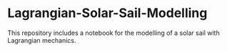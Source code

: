 # Lagrangian-Solar-Sail-Modelling
This repository includes a notebook for the modelling of a solar sail with Lagrangian mechanics.
